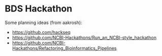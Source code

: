# BDS Hackathon

Some planning ideas (from aakrosh):

* https://github.com/hackseq
* https://github.com/NCBI-Hackathons/Run_an_NCBI-style_hackathon
* https://github.com/NCBI-Hackathons/Refactoring_Bioinformatics_Pipelines

